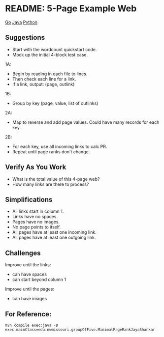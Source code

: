 # README: 5-Page Example Web

[Go](go.md)
[Java](java.md)
[Python](python.md)

## Suggestions

- Start with the wordcount quickstart code.
- Mock up the initial 4-block test case.

1A:

- Begin by reading in each file to lines.
- Then check each line for a link.
- If a link, output: (page, outlink)

1B: 

- Group by key (page, value, list of outlinks)

2A:

- Map to reverse and add page values. Could have many records for each key. 

2B:

- For each key, use all incoming links to calc PR.
- Repeat until page ranks don't change. 

## Verify As You Work

- What is the total value of this 4-page web?
- How many links are there to process?

## Simplifications

- All links start in column 1. 
- Links have no spaces. 
- Pages have no images.
- No page points to itself.
- All pages have at least one incoming link. 
- All pages have at least one outgoing link. 

## Challenges

Improve until the links:

- can have spaces
- can start beyond column 1

Improve until the pages:

- can have images

## For Reference:
```mvn compile exec:java -D exec.mainClass=edu.nwmissouri.groupOfFive.MinimalPageRankJayaShankar```